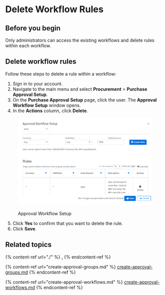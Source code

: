 # Delete Workflow Rules

## Before you begin

Only administrators can access the existing workflows and delete rules within each workflow.

## Delete workflow rules

Follow these steps to delete a rule within a workflow:

1. Sign in to your account.&#x20;
2. Navigate to the main menu and select **Procurement**  > **Purchase Approval Setup**.&#x20;
3. On the **Purchase Approval Setup** page, click the user. The **Approval Workflow Setup** window opens.
4. In the **Actions** column, click **Delete**.

<figure><img src="../../../.gitbook/assets/image (810).png" alt="" width="563"><figcaption><p>Approval Workflow Setup</p></figcaption></figure>

5. Click **Yes** to confirm that you want to delete the rule.
6. Click **Save**.

## Related  topics

{% content-ref url="./" %}
[.](./)
{% endcontent-ref %}

{% content-ref url="create-approval-groups.md" %}
[create-approval-groups.md](create-approval-groups.md)
{% endcontent-ref %}

{% content-ref url="create-approval-workflows.md" %}
[create-approval-workflows.md](create-approval-workflows.md)
{% endcontent-ref %}
